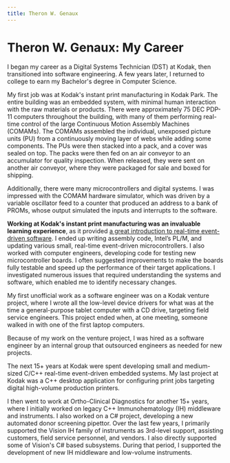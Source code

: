 ```yaml
---
title: Theron W. Genaux
---
```


# Theron W. Genaux: My Career

I began my career as a Digital Systems Technician (DST) at Kodak, then transitioned into software engineering. A few years later, I returned to college to earn my Bachelor's degree in Computer Science.

My first job was at Kodak's instant print manufacturing in Kodak Park. The entire building was an embedded system, with minimal human interaction with the raw materials or products. There were approximately 75 DEC PDP-11 computers throughout the building, with many of them performing real-time control of the large Continuous Motion Assembly Machines (COMAMs). The COMAMs assembled the individual, unexposed picture units (PU) from a continuously moving layer of webs while adding some components. The PUs were then stacked into a pack, and a cover was sealed on top. The packs were then fed on an air conveyor to an accumulator for quality inspection. When released, they were sent on another air conveyor, where they were packaged for sale and boxed for shipping.

 Additionally, there were many microcontrollers and digital systems. I was impressed with the COMAM hardware simulator, which was driven by a variable oscillator feed to a counter that produced an address to a bank of PROMs, whose output simulated the inputs and interrupts to the software.  

**Working at Kodak's instant print manufacturing was an invaluable learning experience**, as it provided <u>a great introduction to real-time event-driven software</u>. I ended up writing assembly code, Intel’s PL/M, and updating various small, real-time event-driven microcontrollers. I also worked with computer engineers, developing code for testing new microcontroller boards. I often suggested improvements to make the boards fully testable and speed up the performance of their target applications. I investigated numerous issues that required understanding the systems and software, which enabled me to identify necessary changes.

My first unofficial work as a software engineer was on a Kodak venture project, where I wrote all the low-level device drivers for what was at the time a general-purpose tablet computer with a CD drive, targeting field service engineers. This project ended when, at one meeting, someone walked in with one of the first laptop computers. 

Because of my work on the venture project, I was hired as a software engineer by an internal group that outsourced engineers as needed for new projects. 

The next 15+ years at Kodak were spent developing small and medium-sized C/C++ real-time event-driven embedded systems. My last project at Kodak was a C++ desktop application for configuring print jobs targeting digital high-volume production printers.

I then went to work at Ortho-Clinical Diagnostics for another 15+ years, where I initially worked on legacy C++ Immunohematology (IH) middleware and instruments. I also worked on a C# project, developing a new automated donor screening pipettor. Over the last few years, I primarily supported the Vision IH family of instruments as 3rd-level support, assisting customers, field service personnel, and vendors. I also directly supported some of Vision's C# based subsystems. During that period, I supported the development of new IH middleware and low-volume instruments.
